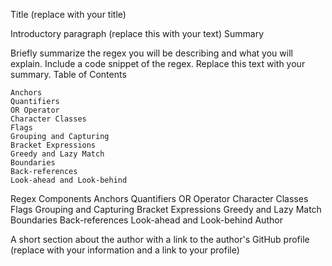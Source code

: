 Title (replace with your title)

Introductory paragraph (replace this with your text)
Summary

Briefly summarize the regex you will be describing and what you will explain. Include a code snippet of the regex. Replace this text with your summary.
Table of Contents

    Anchors
    Quantifiers
    OR Operator
    Character Classes
    Flags
    Grouping and Capturing
    Bracket Expressions
    Greedy and Lazy Match
    Boundaries
    Back-references
    Look-ahead and Look-behind

Regex Components
Anchors
Quantifiers
OR Operator
Character Classes
Flags
Grouping and Capturing
Bracket Expressions
Greedy and Lazy Match
Boundaries
Back-references
Look-ahead and Look-behind
Author

A short section about the author with a link to the author's GitHub profile (replace with your information and a link to your profile)